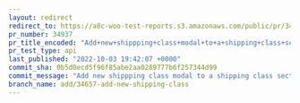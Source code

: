 ```yaml
---
layout: redirect
redirect_to: https://a8c-woo-test-reports.s3.amazonaws.com/public/pr/34937/api/index.html
pr_number: 34937
pr_title_encoded: "Add+new+shippping+class+modal+to+a+shipping+class+section+in+product+page"
pr_test_type: api
last_published: "2022-10-03 19:42:07 +0000"
commit_sha: 0b5d0ecd5f96f85abe2aa0289777b6f257344d99
commit_message: "Add new shippping class modal to a shipping class section in product …"
branch_name: add/34657-add-new-shipping-class
---
```

